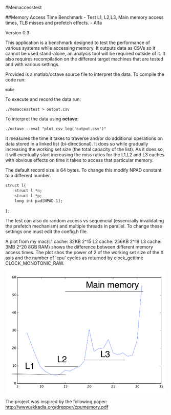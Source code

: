 #Memaccesstest

##Memory Access Time Benchmark - Test L1, L2,L3, Main memory access times, TLB misses and prefetch effects. - Alfa 

Version 0.3


This application is a benchmark designed to test the performance of various systems while accessing memory. It outputs data as CSVs so it cannot be used stand-alone, an analysis tool will be required outside of it. It also requires recompilation on the different target machines that are tested and with various settings. 

Provided is a matlab/octave source file to interpret the data.
To compile the code run:
```
make
``` 
To execute and record the data run:
```
./memaccesstest > output.csv
```
To interpret the data using **octave**:
```
./octave --eval "plot_csv_log('output.csv')"
```


It measures the time it takes to traverse and/or do additional operations on data stored in a linked list (bi-directional). It does so while gradually increasing the working set size (the total capacity of the list). As it does so, it will eventually start increasing the miss ratios for the L1,L2 and L3 caches with obvious effects on time it takes to access that particular memory. 

The default record size is 64 bytes. To change this modify NPAD constant to a different number.
```
struct l{
	struct l *n;
	struct l *p;
	long int pad[NPAD-1];

};
```



The test can also do random access vs sequencial (essencially invalidating the prefetch mechanism) and multiple threads in parallel. To change these settings one must edit the config.h file. 
 
A plot from my mac(L1 cache: 32KB 2^15 L2 cache: 256KB 2^18 L3 cache: 3MB 2^20 8GB RAM) shows the difference between different memory access times. The plot shos the power of 2 of the working set size of the X axis and the number of 'cpu' cycles as returned by clock_gettime CLOCK_MONOTONIC_RAW.

![Alt text](/img/memaccesstest.png?raw=true "memaccesstest plot")

The project was inspired by the following paper: http://www.akkadia.org/drepper/cpumemory.pdf


